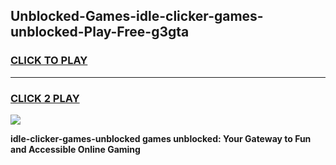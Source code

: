 
## Unblocked-Games-idle-clicker-games-unblocked-Play-Free-g3gta
<h3>
<a href="https://premium76.site?title=idle-clicker-games-unblocked&ref=20A">CLICK TO PLAY</a></h3>
<hr>

<h3>
<a href="https://premium76.site?title=idle-clicker-games-unblocked&ref=20A">CLICK 2 PLAY</a>
  
</h3>

<a href="https://premium76.site?title=idle-clicker-games-unblocked&ref=20A"><img src="https://clearcache.store/games.png"></a>


**idle-clicker-games-unblocked games unblocked: Your Gateway to Fun and Accessible Online Gaming**
